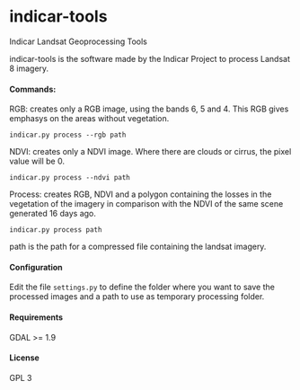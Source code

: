 indicar-tools
=============

Indicar Landsat Geoprocessing Tools

indicar-tools is the software made by the Indicar Project to process Landsat 8 imagery.

#### Commands:

RGB: creates only a RGB image, using the bands 6, 5 and 4. This RGB gives emphasys on the areas without vegetation.

    indicar.py process --rgb path

NDVI: creates only a NDVI image. Where there are clouds or cirrus, the pixel value will be 0.

    indicar.py process --ndvi path

Process: creates RGB, NDVI and a polygon containing the losses in the vegetation of the imagery in comparison with the NDVI of the same scene generated 16 days ago.

    indicar.py process path

path is the path for a compressed file containing the landsat imagery.

#### Configuration

Edit the file `settings.py` to define the folder where you want to save the processed images and a path to use as temporary processing folder.

#### Requirements

GDAL >= 1.9


#### License

GPL 3
